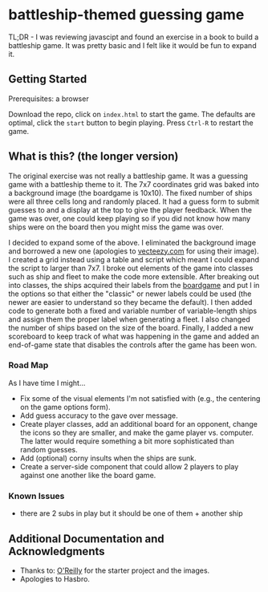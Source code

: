 # battleship-themed guessing game

TL;DR - I was reviewing javascipt and found an exercise in a book to build a battleship game.  It was pretty basic and I felt like it would be fun to expand it.

## Getting Started

Prerequisites: a browser

Download the repo, click on `index.html` to start the game.  The defaults are optimal, click the `start` button to begin playing.  Press `Ctrl-R` to restart the game.

## What is this? (the longer version)
The original exercise was not really a battleship game.  It was a guessing game with a battleship theme to it.  The 7x7 coordinates grid was baked into a background image (the boardgame is 10x10).  The fixed number of ships were all three cells long and randomly placed.   It had a guess form to submit guesses to and a display at the top to give the player feedback.  When the game was over, one could keep playing so if you did not know how many ships were on the board then you might miss the game was over.

I decided to expand some of the above.  I eliminated the background image and borrowed a new one (apologies to [vecteezy.com](https://www.vecteezy.com/vector-art/11058810-vector-green-radar-in-searching-on-black-background) for using their image).  I created a grid instead using a table and script which meant I could expand the script to larger than 7x7.  I broke out elements of the game into classes such as ship and fleet to make the code more extensible.  After breaking out into classes, the ships acquired their labels from the [boardgame](https://en.wikipedia.org/wiki/Battleship_(game)#Description) and put I in the options so that either the "classic" or newer labels could be used (the newer are easier to understand so they became the default).  I then added code to generate both a fixed and variable number of variable-length ships and assign them the proper label when generating a fleet.  I also changed the number of ships based on the size of the board.  Finally, I added a new scoreboard to keep track of what was happening in the game and added an end-of-game state that disables the controls after the game has been won.

### Road Map

As I have time I might...

* Fix some of the visual elements I'm not satisfied with (e.g., the centering on the game options form).
* Add guess accuracy to the gave over message. 
* Create player classes, add an additional board for an opponent, change the icons so they are smaller, and make the game player vs. computer.  The latter would require something a bit more sophisticated than random guesses.
* Add (optional) corny insults when the ships are sunk.
* Create a server-side component that could allow 2 players to play against one another like the board game.

### Known Issues
* there are 2 subs in play but it should be one of them + another ship

## Additional Documentation and Acknowledgments

* Thanks to: [O'Reilly](https://www.oreilly.com/library/view/head-first-javascript/9781098147938/) for the starter project and the images.  
* Apologies to Hasbro.
